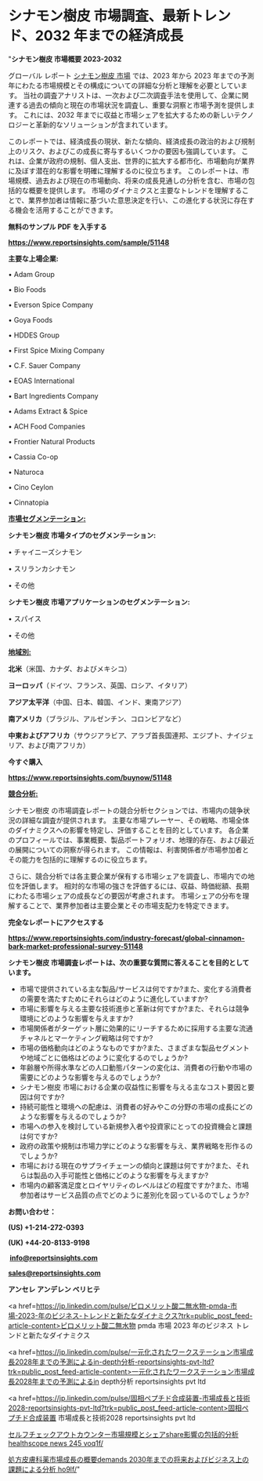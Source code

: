# シナモン樹皮 市場調査、最新トレンド、2032 年までの経済成長

"<strong>シナモン樹皮 市場概要 2023-2032</strong>

グローバル レポート <a href=https://www.reportsinsights.com/sample/51148>シナモン樹皮 市場</a> では、2023 年から 2023 年までの予測年にわたる市場規模とその構成についての詳細な分析と理解を必要としています。 当社の調査アナリストは、一次および二次調査手法を使用して、企業に関連する過去の傾向と現在の市場状況を調査し、重要な洞察と市場予測を提供します。 これには、2032 年までに収益と市場シェアを拡大​​するための新しいテクノロジーと革新的なソリューションが含まれています。

このレポートでは、経済成長の現状、新たな傾向、経済成長の政治的および規制上のリスク、およびこの成長に寄与するいくつかの要因も強調しています。 これは、企業が政府の規制、個人支出、世界的に拡大する都市化、市場動向が業界に及ぼす潜在的な影響を明確に理解するのに役立ちます。 このレポートは、市場規模、過去および現在の市場動向、将来の成長見通しの分析を含む、市場の包括的な概要を提供します。 市場のダイナミクスと主要なトレンドを理解することで、業界参加者は情報に基づいた意思決定を行い、この進化する状況に存在する機会を活用することができます。

<strong><b>無料のサンプル PDF を入手する</b></strong>

<a href=https://www.reportsinsights.com/sample/51148><strong><u>https://www.reportsinsights.com/sample/51148</u></strong></a>

<strong>主要な上場企業:</strong>

• Adam Group

• Bio Foods

• Everson Spice Company

• Goya Foods

• HDDES Group

• First Spice Mixing Company

• C.F. Sauer Company

• EOAS International

• Bart Ingredients Company

• Adams Extract & Spice

• ACH Food Companies

• Frontier Natural Products

• Cassia Co-op

• Naturoca

• Cino Ceylon

• Cinnatopia

<strong><u>市場セグメンテーション</u></strong><strong><u>:</u></strong>

<strong>シナモン樹皮 市場タイプのセグメンテーション:</strong>

• チャイニーズシナモン

• スリランカシナモン

• その他

<strong>シナモン樹皮 市場アプリケーションのセグメンテーション:</strong>

• スパイス

• その他

<strong><u>地域別</u></strong><strong><u>:</u></strong>

<strong>北米</strong>（米国、カナダ、およびメキシコ）

<strong>ヨーロッパ</strong>（ドイツ、フランス、英国、ロシア、イタリア）

<strong>アジア太平洋</strong>（中国、日本、韓国、インド、東南アジア）

<strong>南アメリカ</strong>（ブラジル、アルゼンチン、コロンビアなど）

<strong>中東およびアフリカ</strong>（サウジアラビア、アラブ首長国連邦、エジプト、ナイジェリア、および南アフリカ）

<strong>今すぐ購入</strong>

<a href=https://www.reportsinsights.com/buynow/51148><strong><u>https://www.reportsinsights.com/buynow/51148</u></strong></a>

<strong><u>競合分析:</u></strong>

シナモン樹皮 の市場調査レポートの競合分析セクションでは、市場内の競争状況の詳細な調査が提供されます。 主要な市場プレーヤー、その戦略、市場全体のダイナミクスへの影響を特定し、評価することを目的としています。 各企業のプロフィールでは、事業概要、製品ポートフォリオ、地理的存在、および最近の展開についての洞察が得られます。 この情報は、利害関係者が市場参加者とその能力を包括的に理解するのに役立ちます。

さらに、競合分析では各主要企業が保有する市場シェアを調査し、市場内での地位を評価します。 相対的な市場の強さを評価するには、収益、時価総額、長期にわたる市場シェアの成長などの要因が考慮されます。 市場シェアの分布を理解することで、業界参加者は主要企業とその市場支配力を特定できます。

<strong>完全なレポートにアクセスする</strong>

<a href=https://www.reportsinsights.com/industry-forecast/global-cinnamon-bark-market-professional-survey-51148><strong><u><b>https://www.reportsinsights.com/industry-forecast/global-cinnamon-bark-market-professional-survey-51148</b></u></strong></a>

<strong><b>シナモン樹皮 市場調査レポートは、次の重要な質問に答えることを目的としています。</b></strong>
<ul>
  <li>市場で提供されている主な製品/サービスは何ですか?また、変化する消費者の需要を満たすためにそれらはどのように進化していますか?</li>
  <li>市場に影響を与える主要な技術進歩と革新は何ですか?また、それらは競争環境にどのような影響を与えますか?</li>
  <li>市場関係者がターゲット層に効果的にリーチするために採用する主要な流通チャネルとマーケティング戦略は何ですか?</li>
  <li>市場の価格動向はどのようなものですか?また、さまざまな製品セグメントや地域ごとに価格はどのように変化するのでしょうか?</li>
  <li>年齢層や所得水準などの人口動態パターンの変化は、消費者の行動や市場の需要にどのような影響を与えるのでしょうか?</li>
  <li>シナモン樹皮 市場における企業の収益性に影響を与える主なコスト要因と要因は何ですか?</li>
  <li>持続可能性と環境への配慮は、消費者の好みやこの分野の市場の成長にどのような影響を与えるのでしょうか?</li>
  <li>市場への参入を検討している新規参入者や投資家にとっての投資機会と課題は何ですか?</li>
  <li>政府の政策や規制は市場力学にどのような影響を与え、業界戦略を形作るのでしょうか?</li>
  <li>市場における現在のサプライチェーンの傾向と課題は何ですか?また、それらは製品の入手可能性と価格にどのような影響を与えますか?</li>
  <li>市場内の顧客満足度とロイヤリティのレベルはどの程度ですか?また、市場参加者はサービス品質の点でどのように差別化を図っているのでしょうか?</li>
</ul>
<strong>お問い合わせ：</strong>

<strong>(US) +1-214-272-0393</strong>

<strong>(UK) +44-20-8133-9198</strong>

<strong> </strong><a href=info@reportsinsights.com><strong><u>info@reportsinsights.com</u></strong></a>

<a href=sales@reportsinsights.com><strong><u>sales@reportsinsights.com</u></strong></a>

<strong>アンセレ アンデレン ベリヒテ</strong>

<a href=https://jp.linkedin.com/pulse/ピロメリット酸二無水物-pmda-市場-2023-年のビジネス-トレンドと新たなダイナミクス?trk=public_post_feed-article-content>ピロメリット酸二無水物 pmda 市場 2023 年のビジネス トレンドと新たなダイナミクス</a>

<a href=https://jp.linkedin.com/pulse/一元化されたワークステーション市場成長2028年までの予測によるin-depth分析-reportsinsights-pvt-ltd?trk=public_post_feed-article-content>一元化されたワークステーション市場成長2028年までの予測によるin depth分析 reportsinsights pvt ltd</a>

<a href=https://jp.linkedin.com/pulse/固相ペプチド合成装置-市場成長と技術2028-reportsinsights-pvt-ltd?trk=public_post_feed-article-content>固相ペプチド合成装置 市場成長と技術2028 reportsinsights pvt ltd</a>

<a href=https://www.linkedin.com/pulse/セルフチェックアウトカウンター市場規模とシェアshare影響の包括的分析-healthscope-news-245-voq1f/>セルフチェックアウトカウンター市場規模とシェアshare影響の包括的分析 healthscope news 245 voq1f/</a>

<a href=https://www.linkedin.com/pulse/処方皮膚科薬市場成長の概要demands-2030年までの将来およびビジネス上の課題による分析-ho9lf/>処方皮膚科薬市場成長の概要demands 2030年までの将来およびビジネス上の課題による分析 ho9lf/</a>"
